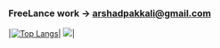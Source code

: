### FreeLance work ->   arshadpakkali@gmail.com

|[![Top Langs](https://github-readme-stats.vercel.app/api/top-langs/?username=arshadpakkali&hide=html,css&layout=compact&show_icons=truetitle_color=ffffff&icon_color=bb2acf&text_color=daf7dc&bg_color=151515)](https://github.com/anuraghazra/github-readme-stats)|
<img src="https://github-readme-stats.vercel.app/api?username=arshadpakkali&&show_icons=true&title_color=ffffff&icon_color=bb2acf&text_color=daf7dc&bg_color=151515&layout=compact">|



